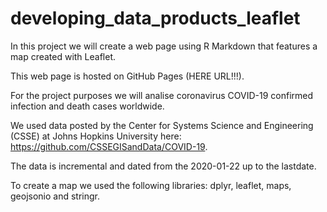 # developing_data_products_leaflet

In this project we will create a web page using R Markdown that features a map created with Leaflet.

This web page is hosted on GitHub Pages (HERE URL!!!).

For the project purposes we will analise coronavirus COVID-19 confirmed infection and death cases worldwide.

We used data posted by the Center for Systems Science and Engineering (CSSE) at Johns Hopkins University here: https://github.com/CSSEGISandData/COVID-19.

The data is incremental and dated from the 2020-01-22 up to the lastdate.

To create a map we used the following libraries: dplyr, leaflet, maps, geojsonio and stringr.
